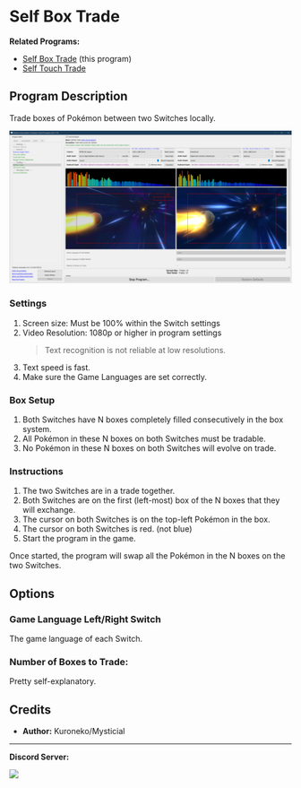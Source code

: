 # Self Box Trade

**Related Programs:**
- [Self Box Trade](SelfBoxTrade.md) (this program)
- [Self Touch Trade](SelfTouchTrade.md)

## Program Description

Trade boxes of Pokémon between two Switches locally.

<img src="images/SelfBoxTrade-0.png">


### Settings

1. Screen size: Must be 100% within the Switch settings
2. Video Resolution: 1080p or higher in program settings
   > Text recognition is not reliable at low resolutions.
3. Text speed is fast.
4. Make sure the Game Languages are set correctly.


### Box Setup

1. Both Switches have N boxes completely filled consecutively in the box system.
2. All Pokémon in these N boxes on both Switches must be tradable.
3. No Pokémon in these N boxes on both Switches will evolve on trade.


### Instructions

1. The two Switches are in a trade together.
2. Both Switches are on the first (left-most) box of the N boxes that they will exchange.
3. The cursor on both Switches is on the top-left Pokémon in the box.
4. The cursor on both Switches is red. (not blue)
5. Start the program in the game.

Once started, the program will swap all the Pokémon in the N boxes on the two Switches.


## Options

### Game Language Left/Right Switch

The game language of each Switch.

### Number of Boxes to Trade:

Pretty self-explanatory.


## Credits

- **Author:** Kuroneko/Mysticial




<hr>

**Discord Server:** 

[<img src="https://canary.discordapp.com/api/guilds/695809740428673034/widget.png?style=banner2">](https://discord.gg/cQ4gWxN)
